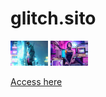 # glitch.sito




<img src="images/thumbs/05.jpg" width="60">  <img src="images/thumbs/06.jpg" width="60">

<a href="https://luizrio.github.io/glich.sito/" target="_blank">Access here</a>
